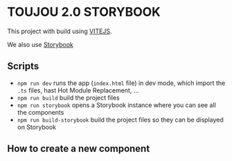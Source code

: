 # TOUJOU 2.0 STORYBOOK

This project with build using [VITEJS](https://vitejs.dev/).

We also use [Storybook](https://storybook.js.org/)

## Scripts

- `npm run dev` runs the app (`index.html` file) in dev mode, which import the `.ts` files, hast Hot Module Replacement, ...
- `npm run build` build the project files
- `npm run storybook` opens a Storybook instance where you can see all the components
- `npm run build-storybook` build the project files so they can be displayed on Storybook

## How to create a new component